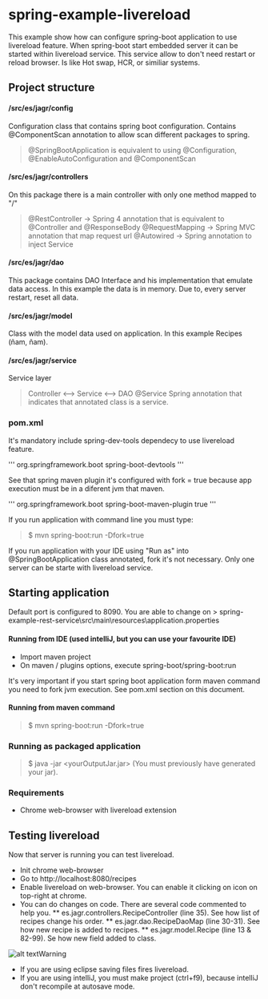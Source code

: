 # spring-example-livereload
This example show how can configure spring-boot application to use livereload feature. When spring-boot start embedded server it can be started within livereload service. This service allow to don't need restart or reload browser. Is like Hot swap, HCR, or similiar systems.

## Project structure
#### /src/es/jagr/config
Configuration class that contains spring boot configuration. Contains @ComponentScan annotation to allow scan different packages to spring.
> @SpringBootApplication is equivalent to using @Configuration, @EnableAutoConfiguration and @ComponentScan

#### /src/es/jagr/controllers
On this package there is a main controller with only one method mapped to "/"
> @RestController -> Spring 4 annotation that is equivalent to @Controller and @ResponseBody
> @RequestMapping -> Spring MVC annotation that map request url
> @Autowired -> Spring annotation to inject Service

#### /src/es/jagr/dao
This package contains DAO Interface and his implementation that emulate data access. In this example the data is in memory. Due to, every server restart, reset all data.

#### /src/es/jagr/model
Class with the model data used on application. In this example Recipes (ñam, ñam).

#### /src/es/jagr/service
Service layer
> Controller <--> Service <--> DAO
> @Service Spring annotation that indicates that annotated class is a service.

### pom.xml
It's mandatory include spring-dev-tools dependecy to use livereload feature.

'''
 <dependency>
    <groupId>org.springframework.boot</groupId>
    <artifactId>spring-boot-devtools</artifactId>
 </dependency>
 '''

See that spring maven plugin it's configured with fork = true because app execution must be in a diferent jvm that maven.

'''
 <plugin>
   <groupId>org.springframework.boot</groupId>
   <artifactId>spring-boot-maven-plugin</artifactId>
   <configuration>
      <fork>true</fork>
   </configuration>
 </plugin>
'''

If you run application with command line you must type:
> $ mvn spring-boot:run -Dfork=true

If you run application with your IDE using "Run as" into @SpringBootApplication class annotated, fork it's not necessary.
Only one server can be starte with livereload service.

## Starting application
Default port is configured to 8090. You are able to change on  > spring-example-rest-service\src\main\resources\application.properties

#### Running from IDE (used intelliJ, but you can use your favourite IDE)
* Import maven project
* On maven / plugins options, execute  spring-boot/spring-boot:run

It's very important if you start spring boot application form maven command you need to fork jvm execution. See pom.xml section on this document.

#### Running from maven command
> $ mvn spring-boot:run -Dfork=true

### Running as packaged application 
> $ java -jar <yourOutputJar.jar> (You must previously have generated your jar).

### Requirements
* Chrome web-browser with livereload extension

## Testing livereload
Now that server is running you can test livereload.
* Init chrome web-browser
* Go to http://localhost:8080/recipes
* Enable livereload on web-browser. You can enable it clicking on icon on top-right at chrome.
* You can do changes on code. There are several code commented to help you.
** es.jagr.controllers.RecipeController (line 35). See how list of recipes change his order.
** es.jagr.dao.RecipeDaoMap (line 30-31). See how new recipe is added to recipes.
** es.jagr.model.Recipe (line 13 & 82-99). Se how new field added to class.

![alt text](http://files.softicons.com/download/toolbar-icons/iconza-grey-icons-by-turbomilk/png/32x32/warning.png "")Warning
* If you are using eclipse saving files fires livereload.
* If you are using intelliJ, you must make project (ctrl+f9), because intelliJ don't recompile at autosave mode.
